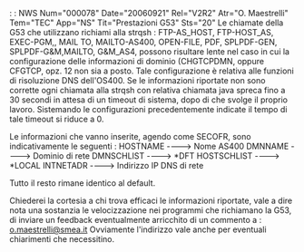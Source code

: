  :  : NWS Num="000078" Date="20060921" Rel="V2R2" Atr="O. Maestrelli" Tem="TEC" App="NS" Tit="Prestazioni G53" Sts="20"
Le chiamate della G53 che utilizzano richiami alla strqsh :  FTP-AS_HOST, FTP-HOST_AS, EXEC-PGM,, MAIL
TO, MAILTO-AS400, OPEN-FILE, PDF, SPLPDF-GEN, SPLPDF-G&M,MAILTO, G&M_AS4, possono risultare lente nel caso in cui la configurazione delle informazioni di dominio (CHGTCPDMN, oppure CFGTCP, opz. 12
non sia a posto. Tale configurazione è relativa alle funzioni di risoluzione DNS dell'OS400.
Se le informazioni riportate non sono corrette ogni chiamata alla strqsh con relativa chiamata java
spreca fino a 30 secondi in attesa di un timeout di sistema, dopo di che svolge il proprio lavoro.
Sistemando le configurazioni precedentemente indicate il tempo di tale timeout si riduce a 0.

Le informazioni che vanno inserite, agendo come SECOFR, sono indicativamente le seguenti : 
HOSTNAME     ---->     Nome AS400
DMNNAME      ---->     Dominio di rete
DMNSCHLIST   ---->     *DFT
HOSTSCHLIST  ---->     *LOCAL
INTNETADR    ---->     Indirizzo IP DNS di rete

Tutto il resto rimane identico al default.

Chiederei la cortesia a chi trova efficaci le informazioni riportate, vale a dire nota una sostanzia
le velocizzazione nei programmi che richiamano la G53, di inviare un feedback eventualmente arricchito di un commento a : 
o.maestrelli@smea.it
Ovviamente l'indirizzo vale anche per eventuali chiarimenti che necessitino.
